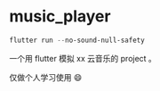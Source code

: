 # music_player

```powershell
flutter run --no-sound-null-safety
```

一个用 flutter 模拟 xx 云音乐的 project 。

仅做个人学习使用 :smile:
